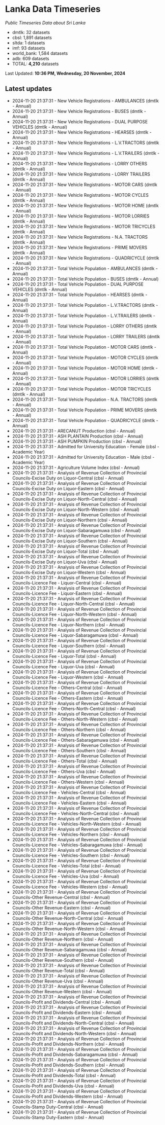 # Lanka Data Timeseries
*Public Timeseries Data about Sri Lanka*

* dmtlk: 32 datasets
* cbsl: 1,891 datasets
* sltda: 1 datasets
* imf: 93 datasets
* world_bank: 1,584 datasets
* adb: 609 datasets
* TOTAL: **4,210** datasets

Last Updated: **10:36 PM, Wednesday, 20 November, 2024**

## Latest updates

* 2024-11-20 21:37:31 - New Vehicle Registrations - AMBULANCES (dmtlk - Annual)
* 2024-11-20 21:37:31 - New Vehicle Registrations - BUSES (dmtlk - Annual)
* 2024-11-20 21:37:31 - New Vehicle Registrations - DUAL PURPOSE VEHICLES (dmtlk - Annual)
* 2024-11-20 21:37:31 - New Vehicle Registrations - HEARSES (dmtlk - Annual)
* 2024-11-20 21:37:31 - New Vehicle Registrations - L.V.TRACTORS (dmtlk - Annual)
* 2024-11-20 21:37:31 - New Vehicle Registrations - L.V.TRAILERS (dmtlk - Annual)
* 2024-11-20 21:37:31 - New Vehicle Registrations - LORRY OTHERS (dmtlk - Annual)
* 2024-11-20 21:37:31 - New Vehicle Registrations - LORRY TRAILERS (dmtlk - Annual)
* 2024-11-20 21:37:31 - New Vehicle Registrations - MOTOR CARS (dmtlk - Annual)
* 2024-11-20 21:37:31 - New Vehicle Registrations - MOTOR CYCLES (dmtlk - Annual)
* 2024-11-20 21:37:31 - New Vehicle Registrations - MOTOR HOME (dmtlk - Annual)
* 2024-11-20 21:37:31 - New Vehicle Registrations - MOTOR LORRIES (dmtlk - Annual)
* 2024-11-20 21:37:31 - New Vehicle Registrations - MOTOR TRICYCLES (dmtlk - Annual)
* 2024-11-20 21:37:31 - New Vehicle Registrations - N.A. TRACTORS (dmtlk - Annual)
* 2024-11-20 21:37:31 - New Vehicle Registrations - PRIME MOVERS (dmtlk - Annual)
* 2024-11-20 21:37:31 - New Vehicle Registrations - QUADRICYCLE (dmtlk - Annual)
* 2024-11-20 21:37:31 - Total Vehicle Population - AMBULANCES (dmtlk - Annual)
* 2024-11-20 21:37:31 - Total Vehicle Population - BUSES (dmtlk - Annual)
* 2024-11-20 21:37:31 - Total Vehicle Population - DUAL PURPOSE VEHICLES (dmtlk - Annual)
* 2024-11-20 21:37:31 - Total Vehicle Population - HEARSES (dmtlk - Annual)
* 2024-11-20 21:37:31 - Total Vehicle Population - L.V.TRACTORS (dmtlk - Annual)
* 2024-11-20 21:37:31 - Total Vehicle Population - L.V.TRAILERS (dmtlk - Annual)
* 2024-11-20 21:37:31 - Total Vehicle Population - LORRY OTHERS (dmtlk - Annual)
* 2024-11-20 21:37:31 - Total Vehicle Population - LORRY TRAILERS (dmtlk - Annual)
* 2024-11-20 21:37:31 - Total Vehicle Population - MOTOR CARS (dmtlk - Annual)
* 2024-11-20 21:37:31 - Total Vehicle Population - MOTOR CYCLES (dmtlk - Annual)
* 2024-11-20 21:37:31 - Total Vehicle Population - MOTOR HOME (dmtlk - Annual)
* 2024-11-20 21:37:31 - Total Vehicle Population - MOTOR LORRIES (dmtlk - Annual)
* 2024-11-20 21:37:31 - Total Vehicle Population - MOTOR TRICYCLES (dmtlk - Annual)
* 2024-11-20 21:37:31 - Total Vehicle Population - N.A. TRACTORS (dmtlk - Annual)
* 2024-11-20 21:37:31 - Total Vehicle Population - PRIME MOVERS (dmtlk - Annual)
* 2024-11-20 21:37:31 - Total Vehicle Population - QUADRICYCLE (dmtlk - Annual)
* 2024-11-20 21:37:31 - ARECANUT Production (cbsl - Annual)
* 2024-11-20 21:37:31 - ASH PLANTAIN Production (cbsl - Annual)
* 2024-11-20 21:37:31 - ASH PUMPKIN Production (cbsl - Annual)
* 2024-11-20 21:37:31 - Admitted for University Education - Female (cbsl - Academic Year)
* 2024-11-20 21:37:31 - Admitted for University Education - Male (cbsl - Academic Year)
* 2024-11-20 21:37:31 - Agriculture Volume Index (cbsl - Annual)
* 2024-11-20 21:37:31 - Analysis of Revenue Collection of Provincial Councils-Excise Duty on Liquor-Central (cbsl - Annual)
* 2024-11-20 21:37:31 - Analysis of Revenue Collection of Provincial Councils-Excise Duty on Liquor-Eastern (cbsl - Annual)
* 2024-11-20 21:37:31 - Analysis of Revenue Collection of Provincial Councils-Excise Duty on Liquor-North-Central (cbsl - Annual)
* 2024-11-20 21:37:31 - Analysis of Revenue Collection of Provincial Councils-Excise Duty on Liquor-North-Western (cbsl - Annual)
* 2024-11-20 21:37:31 - Analysis of Revenue Collection of Provincial Councils-Excise Duty on Liquor-Northern (cbsl - Annual)
* 2024-11-20 21:37:31 - Analysis of Revenue Collection of Provincial Councils-Excise Duty on Liquor-Sabaragamuwa (cbsl - Annual)
* 2024-11-20 21:37:31 - Analysis of Revenue Collection of Provincial Councils-Excise Duty on Liquor-Southern (cbsl - Annual)
* 2024-11-20 21:37:31 - Analysis of Revenue Collection of Provincial Councils-Excise Duty on Liquor-Total (cbsl - Annual)
* 2024-11-20 21:37:31 - Analysis of Revenue Collection of Provincial Councils-Excise Duty on Liquor-Uva (cbsl - Annual)
* 2024-11-20 21:37:31 - Analysis of Revenue Collection of Provincial Councils-Excise Duty on Liquor-Western (cbsl - Annual)
* 2024-11-20 21:37:31 - Analysis of Revenue Collection of Provincial Councils-Licence Fee - Liquor-Central (cbsl - Annual)
* 2024-11-20 21:37:31 - Analysis of Revenue Collection of Provincial Councils-Licence Fee - Liquor-Eastern (cbsl - Annual)
* 2024-11-20 21:37:31 - Analysis of Revenue Collection of Provincial Councils-Licence Fee - Liquor-North-Central (cbsl - Annual)
* 2024-11-20 21:37:31 - Analysis of Revenue Collection of Provincial Councils-Licence Fee - Liquor-North-Western (cbsl - Annual)
* 2024-11-20 21:37:31 - Analysis of Revenue Collection of Provincial Councils-Licence Fee - Liquor-Northern (cbsl - Annual)
* 2024-11-20 21:37:31 - Analysis of Revenue Collection of Provincial Councils-Licence Fee - Liquor-Sabaragamuwa (cbsl - Annual)
* 2024-11-20 21:37:31 - Analysis of Revenue Collection of Provincial Councils-Licence Fee - Liquor-Southern (cbsl - Annual)
* 2024-11-20 21:37:31 - Analysis of Revenue Collection of Provincial Councils-Licence Fee - Liquor-Total (cbsl - Annual)
* 2024-11-20 21:37:31 - Analysis of Revenue Collection of Provincial Councils-Licence Fee - Liquor-Uva (cbsl - Annual)
* 2024-11-20 21:37:31 - Analysis of Revenue Collection of Provincial Councils-Licence Fee - Liquor-Western (cbsl - Annual)
* 2024-11-20 21:37:31 - Analysis of Revenue Collection of Provincial Councils-Licence Fee - Others-Central (cbsl - Annual)
* 2024-11-20 21:37:31 - Analysis of Revenue Collection of Provincial Councils-Licence Fee - Others-Eastern (cbsl - Annual)
* 2024-11-20 21:37:31 - Analysis of Revenue Collection of Provincial Councils-Licence Fee - Others-North-Central (cbsl - Annual)
* 2024-11-20 21:37:31 - Analysis of Revenue Collection of Provincial Councils-Licence Fee - Others-North-Western (cbsl - Annual)
* 2024-11-20 21:37:31 - Analysis of Revenue Collection of Provincial Councils-Licence Fee - Others-Northern (cbsl - Annual)
* 2024-11-20 21:37:31 - Analysis of Revenue Collection of Provincial Councils-Licence Fee - Others-Sabaragamuwa (cbsl - Annual)
* 2024-11-20 21:37:31 - Analysis of Revenue Collection of Provincial Councils-Licence Fee - Others-Southern (cbsl - Annual)
* 2024-11-20 21:37:31 - Analysis of Revenue Collection of Provincial Councils-Licence Fee - Others-Total (cbsl - Annual)
* 2024-11-20 21:37:31 - Analysis of Revenue Collection of Provincial Councils-Licence Fee - Others-Uva (cbsl - Annual)
* 2024-11-20 21:37:31 - Analysis of Revenue Collection of Provincial Councils-Licence Fee - Others-Western (cbsl - Annual)
* 2024-11-20 21:37:31 - Analysis of Revenue Collection of Provincial Councils-Licence Fee - Vehicles-Central (cbsl - Annual)
* 2024-11-20 21:37:31 - Analysis of Revenue Collection of Provincial Councils-Licence Fee - Vehicles-Eastern (cbsl - Annual)
* 2024-11-20 21:37:31 - Analysis of Revenue Collection of Provincial Councils-Licence Fee - Vehicles-North-Central (cbsl - Annual)
* 2024-11-20 21:37:31 - Analysis of Revenue Collection of Provincial Councils-Licence Fee - Vehicles-North-Western (cbsl - Annual)
* 2024-11-20 21:37:31 - Analysis of Revenue Collection of Provincial Councils-Licence Fee - Vehicles-Northern (cbsl - Annual)
* 2024-11-20 21:37:31 - Analysis of Revenue Collection of Provincial Councils-Licence Fee - Vehicles-Sabaragamuwa (cbsl - Annual)
* 2024-11-20 21:37:31 - Analysis of Revenue Collection of Provincial Councils-Licence Fee - Vehicles-Southern (cbsl - Annual)
* 2024-11-20 21:37:31 - Analysis of Revenue Collection of Provincial Councils-Licence Fee - Vehicles-Total (cbsl - Annual)
* 2024-11-20 21:37:31 - Analysis of Revenue Collection of Provincial Councils-Licence Fee - Vehicles-Uva (cbsl - Annual)
* 2024-11-20 21:37:31 - Analysis of Revenue Collection of Provincial Councils-Licence Fee - Vehicles-Western (cbsl - Annual)
* 2024-11-20 21:37:31 - Analysis of Revenue Collection of Provincial Councils-Other Revenue-Central (cbsl - Annual)
* 2024-11-20 21:37:31 - Analysis of Revenue Collection of Provincial Councils-Other Revenue-Eastern (cbsl - Annual)
* 2024-11-20 21:37:31 - Analysis of Revenue Collection of Provincial Councils-Other Revenue-North-Central (cbsl - Annual)
* 2024-11-20 21:37:31 - Analysis of Revenue Collection of Provincial Councils-Other Revenue-North-Western (cbsl - Annual)
* 2024-11-20 21:37:31 - Analysis of Revenue Collection of Provincial Councils-Other Revenue-Northern (cbsl - Annual)
* 2024-11-20 21:37:31 - Analysis of Revenue Collection of Provincial Councils-Other Revenue-Sabaragamuwa (cbsl - Annual)
* 2024-11-20 21:37:31 - Analysis of Revenue Collection of Provincial Councils-Other Revenue-Southern (cbsl - Annual)
* 2024-11-20 21:37:31 - Analysis of Revenue Collection of Provincial Councils-Other Revenue-Total (cbsl - Annual)
* 2024-11-20 21:37:31 - Analysis of Revenue Collection of Provincial Councils-Other Revenue-Uva (cbsl - Annual)
* 2024-11-20 21:37:31 - Analysis of Revenue Collection of Provincial Councils-Other Revenue-Western (cbsl - Annual)
* 2024-11-20 21:37:31 - Analysis of Revenue Collection of Provincial Councils-Profit and Dividends-Central (cbsl - Annual)
* 2024-11-20 21:37:31 - Analysis of Revenue Collection of Provincial Councils-Profit and Dividends-Eastern (cbsl - Annual)
* 2024-11-20 21:37:31 - Analysis of Revenue Collection of Provincial Councils-Profit and Dividends-North-Central (cbsl - Annual)
* 2024-11-20 21:37:31 - Analysis of Revenue Collection of Provincial Councils-Profit and Dividends-North-Western (cbsl - Annual)
* 2024-11-20 21:37:31 - Analysis of Revenue Collection of Provincial Councils-Profit and Dividends-Northern (cbsl - Annual)
* 2024-11-20 21:37:31 - Analysis of Revenue Collection of Provincial Councils-Profit and Dividends-Sabaragamuwa (cbsl - Annual)
* 2024-11-20 21:37:31 - Analysis of Revenue Collection of Provincial Councils-Profit and Dividends-Southern (cbsl - Annual)
* 2024-11-20 21:37:31 - Analysis of Revenue Collection of Provincial Councils-Profit and Dividends-Total (cbsl - Annual)
* 2024-11-20 21:37:31 - Analysis of Revenue Collection of Provincial Councils-Profit and Dividends-Uva (cbsl - Annual)
* 2024-11-20 21:37:31 - Analysis of Revenue Collection of Provincial Councils-Profit and Dividends-Western (cbsl - Annual)
* 2024-11-20 21:37:31 - Analysis of Revenue Collection of Provincial Councils-Stamp Duty-Central (cbsl - Annual)
* 2024-11-20 21:37:31 - Analysis of Revenue Collection of Provincial Councils-Stamp Duty-Eastern (cbsl - Annual)